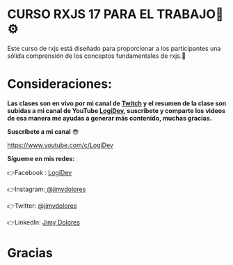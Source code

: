 # CURSO RXJS 17 PARA EL TRABAJO🔧⚙

Este curso de rxjs está diseñado para proporcionar a los participantes una sólida comprensión de los conceptos fundamentales de rxjs.🤗

# Consideraciones:

**Las clases son en vivo por mi canal de [Twitch](https://www.twitch.tv/jimydolores) y el resumen de la clase son subidas a mi canal de YouTube [LogiDev](https://youtube.com/playlist?list=PLy09ETjgu8VqVi-FP7kmSP-n6botHJs_C&si=KMsk5Ss3L7GKebTb), suscribete y comparte los videos de esa manera me ayudas a generar más contenido, muchas gracias.**

**Suscríbete a mi canal** 😎

https://www.youtube.com/c/LogiDev

**Sígueme en mis redes:**

👉Facebook : [LogiDev](https://facebook.com/LogiDev25)

👉Instagram:[ @jimydolores](https://instagram.com/jimydolores/)

👉Twitter: [ @jimydolores](https://twitter.com/jimydolores)

👉LinkedIn: [Jimy Dolores](https://linkedin.com/in/jimyhuachodolores/)

# Gracias
